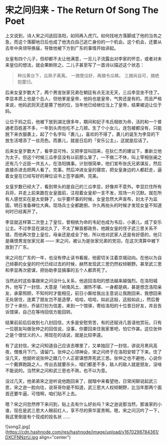# 宋之问归来 - The Return Of Song The Poet

上文说到，诗人宋之问逃回洛阳，如同再入虎穴。如何找地方落脚成了他的当务之急，而这个落脚地日后也成了他洗白自己逃亡身份的一个机会。这个机会，还要从去年中央领导换届，导致他被下方到广东的事情开始讲起。

女皇有四个儿子，但却都不太让他满意，一旦儿子流露出对李家的怀恋，或者对未来皇位的想法，就会果断除之。二儿子甚至写了一首诗以描述这个状态：

> 种瓜黄台下，瓜熟子离离。 
> 一摘使瓜好，再摘令瓜稀。 
> 三摘尚自可，摘绝抱蔓归。

后来女皇岁数大了，两个男宠张家兄弟在朝廷有点无法无天，三瓜李显坐不住了。李显本质上也是个怂人，但他爹是皇帝，他妈也是皇帝，气势还是有的。而且严格来说，他妈武则天还是篡了他的位，当年他已经继位当上了皇帝，结果被迫让位于妈。

让位于妈之后，他被下放到湖北很多年，期间和妃子韦氏相依为命，活的和一个普通老百姓差不多，一年到头肉也吃不上几顿。生了个小女儿，连包被都没有，只能脱下来衣服裹上，起了个名字叫「裹儿」，喜欢的不得了，裹儿的诞生为李显的下放生活增添了一丝亮色。而裹儿，就是日后的「安乐公主」，这就是后话了。

后来女皇岁数大了，看李显可怜，又把李显叫回来，在狄仁杰的建议下，重新立他为太子。但这个时候三瓜李显没有以前那么笨了，一不做二不休，叫上宰相张阑之还有几个近臣一共五人，在洛阳搞事。计划很简单，他们宣布张氏兄弟谋反，然后直接杀进去把两人看了。完事。然后冲进女皇的寝宫，把女皇身边的人都赶走，逼着女皇在已经写好的禅位诏书上签字画押。完美。

女皇岁数已经大了，看到带头的是自己的三瓜李显，好像并不意外。李显拦住所有兵将，并走上前来跪在女皇面前，注视着女皇却一言不发，现场一片沉默。就在所有人感觉实在是太安静了，似乎要坏事的时候，女皇忽然大声宣布，封太子为监国，明日准备禅位大典。现场兵士全都跪倒，许久再抬头的时候才发现女皇不知道何时已经离开了。

李显就这样第二次登上了皇位，曾相依为命的韦妃也成为韦后，小裹儿，成了安乐公主。不过李显在湖北久了，不太了解首都政务，他跟女皇的侄子武三思关系不错，而他再次登上皇位，母亲还是成全了他，所以他对武家人还是有好感的，他只是痛恨男宠张家兄弟 —— 宋之问，被认为是张家兄弟的党羽，在这次清算中被下放到了广东。

宋之问在广东的一年，也没有停止读书看报，他密切关注着京城动向。在他以为自己倾慕的女皇的时代已经过去的时候，赫然发现武三思仍然权倾朝野。甚至武三思和李显再次密谋，把协助李显搞事的五个人都弄死了。

当然此时这些事跟宋之问没什么关系，他逃回洛阳的想法越来越强烈。在洛阳城外，他写了一封信，大意是「岭南风土、潮热不堪、一身都是病，甚是想念洛阳亲友，承蒙照顾，不知何时才能相见，前日小厮给我出主意说让我跑回来，我想回来无处居住，连累了朋友岂不是造孽，哈哈，哈哈，如此这般，这般如此」，然后誊抄了十来份，乔装打扮为信差，来到一个馆驿，寄给洛阳的十位昔日好友，并且告诉馆驿，自己在等待回信方能回转。

结果前前后后收到七八封回信，大多是安慰劳苦，有的还赋诗几首请他赏玩，只有一位朋友叫做张仲之的回信说，没事，你要回来住我家里吧，怕它作甚。这位张仲之是个很仗义的人，用现在的话说，就是比较李逵。

有了这封信，宋之问知道自己应该去哪里了，又单独回了一封信，讲说月黑风高夜，僧推月下门，请留门。张仲之心领神会，宋之问终于在洛阳安顿了下来。住了没几天，他就听说张仲之跟几个人正密谋想弄死武三思。张仲之也不避他，心说你一个戴罪跑路之人，传出去就要杀头，咱们都差不多，敌人的敌人就是朋友，没啥不能说的。当然宋之问和武三思也不熟，也不以为意。

没过几天，他弟弟宋之逊听说他跑回来了，就暗中来看望他，日常闲聊说起武三思，宋之逊一脸向往，说哥哥你是不知道，武三思大人权倾朝野，比当年那两个面首还要牛逼，可惜啊，咱们贴不上去。

嗯？宋之问忽然停下来问到，贴上去有什么好处吗？宋之逊说那当然，那谁家的小谁，现在是武三思大人眼前红人，享不尽的荣华富贵啊。嗯，宋之问沉吟了一下，我这里倒是有个现成的投名状 ……


![song2.jpg](https://cdn.hashnode.com/res/hashnode/image/upload/v1670298784361/DXCFNNzrU.jpg align="center")











